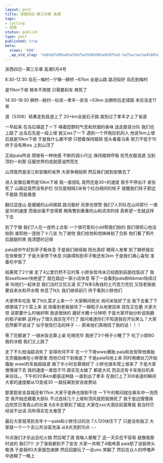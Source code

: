```yaml
---
layout: post
title: 浙西四日–第三乐章 高潮
tags:
- cycling
- 浙西
status: publish
type: post
published: true
meta:
  views: '698'
  _wp_old_slug: '%e6%b5%99%e8%a5%bf%e5%9b%9b%e6%97%a5-%e7%ac%ac%e4%b8%89%e4%b9%90%e7%ab%a0-%e9%ab%98%e6%bd%ae'
---
```

浙西四日--第三乐章 高潮5月4号

8:30-12:30  岛石--梅村--宁墩--狮桥        ~67km  全是山路 路况较好 岛石到梅村

是10km下坡 根本不用蹬 只需要刹车 爽死了

14:30-18:30 狮桥--姚村--杭垓--孝丰--安吉  ~53km  出狮桥后走错路 本应该走11省

道（S306）结果走到县道上了 20+km全是石子路 直到过了孝丰才上了省道

一早起来 在岛石镇逛了一下 嗅着田野的气息和炊烟的香味 送走歙县分队 我们也上路了 出岛石先是一段上坡 我又ws了一下 遇到一个开拖拉机的人 他说1km上坡后就是10km下坡 于是我什么都不想 只想着保持踏频 低头看着马表 努力不低于10 终于没有再ws 上到山顶了

正如pala所说 爬坡有一种快感 不断的调小尺比 保持踏频呼吸 任凭衣服湿透 当到顶的一刹那 征服世界的成就感油然而生

山顶竟然是浙江和安徽的省界 大家争相拍照 然后我们就到安徽去了

进入安徽后果然是10km下坡 我一直捏轧 竟然还是30+的速度 我手不停出汗 紧张死了 山路边竟然没有护拦 仅仅是相隔2米有个红白相间的柱子 提醒我们柱子那边不是路 而是悬崖

翻过这座山 是缓缓的山间坡路 路况极好 风景也很赞 我们7人列队在山间穿行 一直是30的速度 而我丝毫不觉得累 眼角瞥到重重的山和浓浓的绿 真希望一生就这样下去

到了宁墩 我们7人在一座桥上合影 一个很可爱的小dd帮我们拍的 我们很担心他没拍到 谁知他一连拍了十几张 为了谢他 我们给他和他妹妹拍了合影 他们看了照片后甜甜的笑 我清楚的记得

pala说中午赶到亭子畈休息 于是我们继续飚 阳光真好 晒得人发晕 到了狮桥我实在快晕倒了 于是大家停下休息 问路得知到亭子畈还有2km 于是我们满心喜悦 准备吃中饭了

结果爬了2个坡 走了4公里仍然不见村落 小胖张哲伟未已经跑到前面找饭店了 我和seaflower快绝望了 就在路边一家小店休息 等了一会看到pala和tkbman陆续过来 叫他们一起休息 我们当时又饥又渴 买了N多5角钱的土巧克力充饥 又找老板娘要自来水和开水喝 休息了N久 我们继续前行 终于看到小胖他们

大家停车吃饭 等了N久菜才上来一个 大家瞬间抢光 询问米饭好了没 我下去看了下 顺便端了2个菜上来 说 刚看到老板娘背了一捆稻子从地里回来 现在正在磨 大家大惊 说那要什么时候好啊 我说很快的 磨好大概十分钟吧 于是大家开始分析说刚磨的稻子新鲜 这样yy了很久我实在不行了 就问难道你们不知道我在开玩笑么？大家忽然都不说话了 似乎很受打击的样子 -.- 原来他们真相信了我的话！！！

等了花都谢了 一锅米饭总算上桌 吃喝完毕 我拼了3个椅子小睡了下 吃了小胖BG我的冰棍 我们又上路了

走了不久柏油路消失了 变得坎坷不平 在一个下坡wwei爆胎 pala和张哲帮他换胎 无奈撬胎棒在小胖那里 而他已经下到坡底了 于是pala叫他上来 同时用螺丝刀开始撬胎 wwei的车胎超级紧 搞了半小时总算搞好了 小胖也骑车爬上坡来了 于是大家慢慢骑下去 我的速度一直低于15 路实在太破了 都是大坑 而且还有卡车拖拉机来来往往。。下午的20多km都是这种路 一直到出了孝丰 在我们上了306省道的瞬间 大家的速度都从13变成30 一路狂飙到安吉收费站

那里距安吉县城还有17km 大家于是再也按耐不住 一下午的郁闷就在飙车中一洗而空 我开始还跟着大部队 不过连续几个上坡和顶风就把我搞死了 我于是边慢慢骑 边欣赏日落青山的壮美 6点半总算到了城边 大家在xxx大酒店前面等我 我当时已经说不出话 风吹得实在太难受了

最后大家晃荡到去年十一pala和小胖住过的店 7人120块住下了 只是没有独卫 大家就一个一个去公共浴室洗澡 从8点洗到10点 -.-

10点我们才杀出去吃火锅 然后喝了酒 我每人都敬了 这一天实在不容易 就像我那时说的 我们7个 少了谁我都到不了安吉 大家一共喝了4瓶啤酒 pala怒了说我带头敬酒 于是我BG大家面包谢罪 然后回屋玩了一会uno 笑翻了 然后在众人的呼噜声中迷糊了一晚上